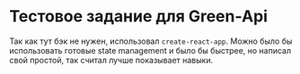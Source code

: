 # Тестовое задание для Green-Api

Так как тут бэк не нужен, использовал `create-react-app`. Можно было бы использовать готовые state management и было бы быстрее,
но написал свой простой, так считал лучше показывает навыки. 